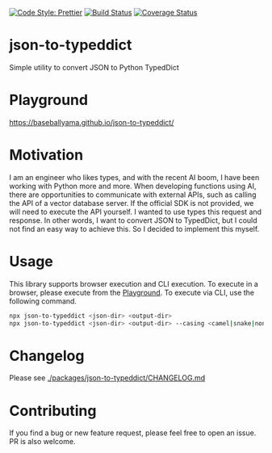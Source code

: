 [![Code Style: Prettier](https://img.shields.io/badge/code_style-prettier-ff69b4.svg)](https://github.com/prettier/prettier)
[![Build Status](https://github.com/baseballyama/json-to-typeddict/workflows/CI/badge.svg?branch=main)](https://github.com/baseballyama/json-to-typeddict/actions?query=workflow:ci)
[![Coverage Status](https://coveralls.io/repos/github/baseballyama/json-to-typeddict/badge.svg?branch=main)](https://coveralls.io/github/baseballyama/json-to-typeddict?branch=main)

# json-to-typeddict

Simple utility to convert JSON to Python TypedDict

# Playground

https://baseballyama.github.io/json-to-typeddict/

# Motivation

I am an engineer who likes types, and with the recent AI boom, I have been working with Python more and more.
When developing functions using AI, there are opportunities to communicate with external APIs, such as calling the API of a vector database server.
If the official SDK is not provided, we will need to execute the API yourself. I wanted to use types this request and response.
In other words, I want to convert JSON to TypedDict, but I could not find an easy way to achieve this. So I decided to implement this myself.

# Usage

This library supports browser execution and CLI execution.
To execute in a browser, please execute from the [Playground](https://baseballyama.github.io/json-to-typeddict/).
To execute via CLI, use the following command.

```sh
npx json-to-typeddict <json-dir> <output-dir>
npx json-to-typeddict <json-dir> <output-dir> --casing <camel|snake|none> --generate <typeddict|dataclass>
```

# Changelog

Please see [./packages/json-to-typeddict/CHANGELOG.md](./packages/json-to-typeddict/CHANGELOG.md)

# Contributing

If you find a bug or new feature request, please feel free to open an issue. PR is also welcome.
